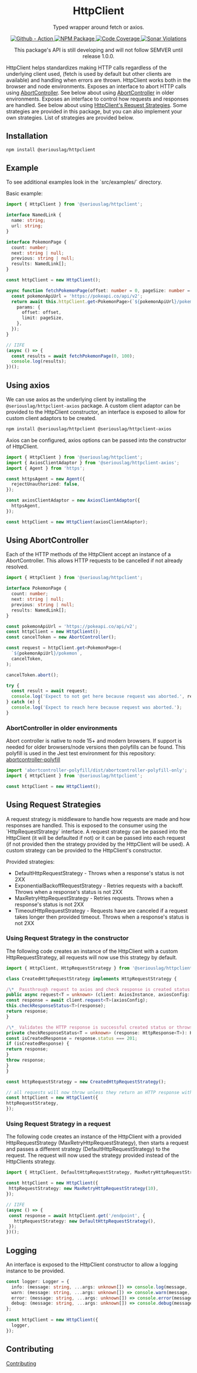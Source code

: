 <h1 align="center">
  HttpClient
</h1>

<p align="center">
  Typed wrapper around fetch or axios.
</p>

<p align="center">
  <a href="https://github.com/seriouslag/HttpClient/actions">
    <img alt="Github - Action" src="https://github.com/seriouslag/httpclient/actions/workflows/main.yml/badge.svg">
  </a>
  <a href="https://www.npmjs.com/package/@seriouslag/httpclient">
    <img alt="NPM Package" src="https://img.shields.io/npm/v/@seriouslag/httpclient">
  </a>
  <a href="https://dev.azure.com/landongavin/nullspace/_build?definitionId=3">
    <img alt="Code Coverage" src="https://img.shields.io/azure-devops/coverage/landongavin/nullspace/3/main?label=Coverage">
  </a>
  <a href="https://sonarcloud.io/project/issues?id=seriouslag_HttpClient">
    <img alt="Sonar Violations" src="https://img.shields.io/sonar/violations/seriouslag_HttpClient/main?format=long&server=https%3A%2F%2Fsonarcloud.io">
  </a>
</p>

<p align="center">
  This package's API is still developing and will not follow SEMVER until release 1.0.0.

HttpClient helps standardizes making HTTP calls regardless of the underlying client used, (fetch is used by default but other clients are available) and handling when errors are thrown. HttpClient works both in the browser and node environments. Exposes an interface to abort HTTP calls using <a href="https://developer.mozilla.org/en-US/docs/Web/API/AbortController">AbortController</a>. See below about using [AbortController](#using-abortcontroller) in older environments. Exposes an interface to control how requests and responses are handled. See below about using [HttpClient's Request Strategies](#using-request-strategies). Some strategies are provided in this package, but you can also implement your own strategies. List of strategies are provided below.

</p>

<h2>Installation</h2>

```bash
npm install @seriouslag/httpclient
```

<h2>Example</h2>

<p>To see additional examples look in the `src/examples/` directory.</p>

Basic example:

```typescript
import { HttpClient } from '@seriouslag/httpclient';

interface NamedLink {
  name: string;
  url: string;
}

interface PokemonPage {
  count: number;
  next: string | null;
  previous: string | null;
  results: NamedLink[];
}

const httpClient = new HttpClient();

async function fetchPokemonPage(offset: number = 0, pageSize: number = 20) {
  const pokemonApiUrl = 'https://pokeapi.co/api/v2';
  return await this.httpClient.get<PokemonPage>(`${pokemonApiUrl}/pokemon`, {
    params: {
      offset: offset,
      limit: pageSize,
    },
  });
}

// IIFE
(async () => {
  const results = await fetchPokemonPage(0, 100);
  console.log(results);
})();
```

<h2>Using axios</h2>

We can use axios as the underlying client by installing the `@seriouslag/httpclient-axios` package.
A custom client adaptor can be provided to the HttpClient constructor, an interface is exposed to allow for custom client adaptors to be created.

```bash
npm install @seriouslag/httpclient @seriouslag/httpclient-axios
```

<p>
  Axios can be configured, axios options can be passed into the constructor of HttpClient.
</p>

```typescript
import { HttpClient } from '@seriouslag/httpclient';
import { AxiosClientAdaptor } from '@seriouslag/httpclient-axios';
import { Agent } from 'https';

const httpsAgent = new Agent({
  rejectUnauthorized: false,
});

const axiosClientAdaptor = new AxiosClientAdaptor({
  httpsAgent,
});

const httpClient = new HttpClient(axiosClientAdaptor);
```

<h2>Using AbortController</h2>
<p>Each of the HTTP methods of the HttpClient accept an instance of a AbortController. This allows HTTP requests to be cancelled if not already resolved.

```typescript
import { HttpClient } from '@seriouslag/httpclient';

interface PokemonPage {
  count: number;
  next: string | null;
  previous: string | null;
  results: NamedLink[];
}

const pokemonApiUrl = 'https://pokeapi.co/api/v2';
const httpClient = new HttpClient();
const cancelToken = new AbortController();

const request = httpClient.get<PokemonPage>(
  `${pokemonApiUrl}/pokemon`,
  cancelToken,
);

cancelToken.abort();

try {
  const result = await request;
  console.log('Expect to not get here because request was aborted.', result);
} catch (e) {
  console.log('Expect to reach here because request was aborted.');
}
```

</p>

<h3>AbortController in older environments</h3>
<p>
  Abort controller is native to node 15+ and modern browsers. If support is needed for older browsers/node versions then polyfills can be found. This polyfill is used in the Jest test environment for this repository: <a href="https://www.npmjs.com/package/abortcontroller-polyfill">abortcontroller-polyfill</a>

```typescript
import 'abortcontroller-polyfill/dist/abortcontroller-polyfill-only';
import { HttpClient } from '@seriouslag/httpclient';

const httpClient = new HttpClient();
```

</p>

<h2>Using Request Strategies</h2>
<p>
A request strategy is middleware to handle how requests are made and how responses are handled. This is exposed to the consumer using the `HttpRequestStrategy` interface. A request strategy can be passed into the HttpClient (it will be defaulted if not) or it can be passed into each request (if not provided then the strategy provided by the HttpClient will be used). A custom strategy can be provided to the HttpClient's constructor.

Provided strategies:

<ul>
  <li>DefaultHttpRequestStrategy - Throws when a response's status is not 2XX</li>
  <li>ExponentialBackoffRequestStrategy - Retries requests with a backoff. Throws when a response's status is not 2XX</li>
  <li>MaxRetryHttpRequestStrategy - Retries requests. Throws when a response's status is not 2XX</li>
  <li>TimeoutHttpRequestStrategy - Requests have are canceled if a request takes longer then provided timeout. Throws when a response's status is not 2XX</li>
</ul>
<p>

<h3>Using Request Strategy in the constructor</h3>

<p>The following code creates an instance of the HttpClient with a custom HttpRequestStrategy, all requests will now use this strategy by default.</p>
  
```typescript
import { HttpClient, HttpRequestStrategy } from '@seriouslag/httpclient';

class CreatedHttpRequestStrategy implements HttpRequestStrategy {

/\*_ Passthrough request to axios and check response is created status _/
public async request<T = unknown> (client: AxiosInstance, axiosConfig: AxiosRequestConfig) {
const response = await client.request<T>(axiosConfig);
this.checkResponseStatus<T>(response);
return response;
}

/\*_ Validates the HTTP response is successful created status or throws an error _/
private checkResponseStatus<T = unknown> (response: HttpResponse<T>): HttpResponse<T> {
const isCreatedResponse = response.status === 201;
if (isCreatedResponse) {
return response;
}
throw response;
}
}

const httpRequestStrategy = new CreatedHttpRequestStrategy();

// all requests will now throw unless they return an HTTP response with a status of 201
const httpClient = new HttpClient({
httpRequestStrategy,
});

````

<h3>Using Request Strategy in a request</h3>

<p>The following code creates an instance of the HttpClient with a provided HttpRequestStrategy (MaxRetryHttpRequestStrategy), then starts a request and passes a different strategy (DefaultHttpRequestStrategy) to the request. The request will now used the strategy provided instead of the HttpClients strategy.</p>

 ```typescript
import { HttpClient, DefaultHttpRequestStrategy, MaxRetryHttpRequestStrategy } from '@seriouslag/httpclient';

const httpClient = new HttpClient({
  httpRequestStrategy: new MaxRetryHttpRequestStrategy(10),
});

// IIFE
(async () => {
  const response = await httpClient.get('/endpoint', {
    httpRequestStrategy: new DefaultHttpRequestStrategy(),
  });
})();
````

</p>
  
<h2>Logging</h2>
<p>An interface is exposed to the HttpClient constructor to allow a logging instance to be provided.
  
```typescript
const logger: Logger = {
  info: (message: string, ...args: unknown[]) => console.log(message, ...args),
  warn: (message: string, ...args: unknown[]) => console.warn(message, ...args),
  error: (message: string, ...args: unknown[]) => console.error(message, ...args),
  debug: (message: string, ...args: unknown[]) => console.debug(message, ...args),
};
  
const httpClient = new HttpClient({
  logger,
});
```

</p>

<h2>Contributing</h2>

[Contributing](./CONTRIBUTING.md)
